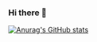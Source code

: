 ### Hi there 👋

[![Anurag's GitHub stats](https://github-readme-stats.vercel.app/api?username=shumintao)](https://github.com/anuraghazra/github-readme-stats)
